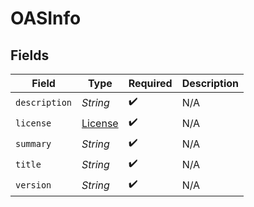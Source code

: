 # OASInfo


## Fields

| Field                                     | Type                                      | Required                                  | Description                               |
| ----------------------------------------- | ----------------------------------------- | ----------------------------------------- | ----------------------------------------- |
| `description`                             | *String*                                  | :heavy_check_mark:                        | N/A                                       |
| `license`                                 | [License](../../models/shared/License.md) | :heavy_check_mark:                        | N/A                                       |
| `summary`                                 | *String*                                  | :heavy_check_mark:                        | N/A                                       |
| `title`                                   | *String*                                  | :heavy_check_mark:                        | N/A                                       |
| `version`                                 | *String*                                  | :heavy_check_mark:                        | N/A                                       |